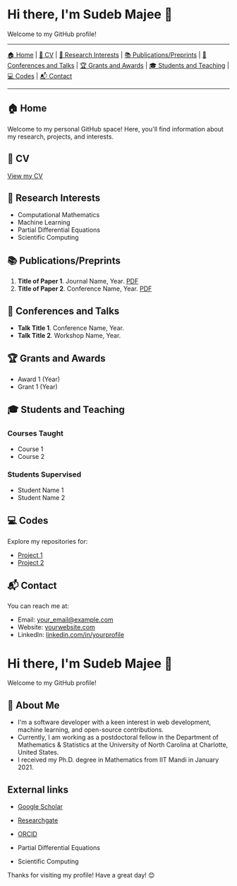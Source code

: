 # Hi there, I'm Sudeb Majee 👋

Welcome to my GitHub profile!

---

[🏠 Home](#-home) | [📄 CV](#-cv) | [🔬 Research Interests](#-research-interests) | [📚 Publications/Preprints](#-publicationspreprints) | [🎤 Conferences and Talks](#-conferences-and-talks) | [🏆 Grants and Awards](#-grants-and-awards) | [🎓 Students and Teaching](#-students-and-teaching) | [💻 Codes](#-codes) | [📬 Contact](#-contact)

---

## 🏠 Home
Welcome to my personal GitHub space! Here, you'll find information about my research, projects, and interests.

## 📄 CV
[View my CV](link_to_your_cv.pdf)

## 🔬 Research Interests
- Computational Mathematics
- Machine Learning
- Partial Differential Equations
- Scientific Computing

## 📚 Publications/Preprints
1. **Title of Paper 1**. Journal Name, Year. [PDF](link_to_pdf)
2. **Title of Paper 2**. Conference Name, Year. [PDF](link_to_pdf)

## 🎤 Conferences and Talks
- **Talk Title 1**. Conference Name, Year.
- **Talk Title 2**. Workshop Name, Year.

## 🏆 Grants and Awards
- Award 1 (Year)
- Grant 1 (Year)

## 🎓 Students and Teaching
### **Courses Taught**
- Course 1
- Course 2

### **Students Supervised**
- Student Name 1
- Student Name 2

## 💻 Codes
Explore my repositories for:
- [Project 1](link_to_project)
- [Project 2](link_to_project)

## 📬 Contact
You can reach me at:
- Email: [your_email@example.com](mailto:smajee@uncc.edu)
- Website: [yourwebsite.com](https://yourwebsite.com)
- LinkedIn: [linkedin.com/in/yourprofile](https://linkedin.com/in/yourprofile)






# Hi there, I'm Sudeb Majee 👋

Welcome to my GitHub profile!

## 🚀 About Me

- I'm a software developer with a keen interest in web development, machine learning, and open-source contributions.
- Currently, I am working as a postdoctoral fellow in the Department of Mathematics & Statistics at the University of North Carolina at Charlotte, United States.
- I received my Ph.D. degree in Mathematics from IIT Mandi in January 2021.
<!-- 💬 Ask me about web development, Python, JavaScript, or anything tech-related! -->
<!-- 📫 How to reach me: [Email](mailto:sudebmajee@example.com) | [LinkedIn](https://www.linkedin.com/in/sudebmajee) -->
<!-- ⚡ Fun fact: I love to read tech blogs and explore new gadgets. -->


## External links

- [Google Scholar](https://scholar.google.com/citations?user=v0zArlEAAAAJ&hl=en&oi=ao)
- [Researchgate](https://www.researchgate.net/profile/Sudeb-Majee)
- [ORCID](https://orcid.org/0000-0003-1266-4974)


- Partial Differential Equations
- Scientific Computing

Thanks for visiting my profile! Have a great day! 😊


